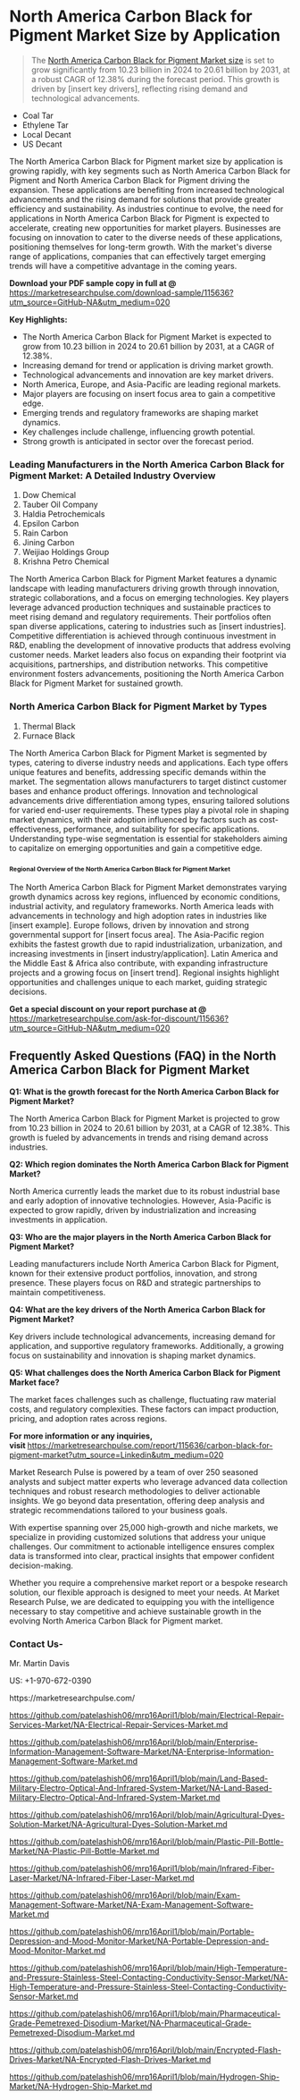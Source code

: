 <h1>North America Carbon Black for Pigment Market&nbsp;Size by Application</h1><blockquote><p>The <a href="https://marketresearchpulse.com/download-sample/115636?utm_source=GitHub-NA&amp;utm_medium=020">North America Carbon Black for Pigment Market size</a> is set to grow significantly from 10.23 billion in 2024 to 20.61 billion by 2031, at a robust CAGR of 12.38% during the forecast period. This growth is driven by [insert key drivers], reflecting rising demand and technological advancements.</p></blockquote><ul><li>Coal Tar<li> Ethylene Tar<li> Local Decant<li> US Decant</li></ul><p>The North America Carbon Black for Pigment market size by application is growing rapidly, with key segments such as North America Carbon Black for Pigment and North America Carbon Black for Pigment driving the expansion. These applications are benefiting from increased technological advancements and the rising demand for solutions that provide greater efficiency and sustainability. As industries continue to evolve, the need for applications in North America Carbon Black for Pigment is expected to accelerate, creating new opportunities for market players. Businesses are focusing on innovation to cater to the diverse needs of these applications, positioning themselves for long-term growth. With the market's diverse range of applications, companies that can effectively target emerging trends will have a competitive advantage in the coming years.</p><p><strong>Download your PDF sample copy in full at @ </strong><a href="https://marketresearchpulse.com/download-sample/115636?utm_source=GitHub-NA&amp;utm_medium=020">https://marketresearchpulse.com/download-sample/115636?utm_source=GitHub-NA&amp;utm_medium=020</a></p><p><strong>Key Highlights: </strong></p><ul><li>The North America Carbon Black for Pigment Market is expected to grow from 10.23 billion in 2024 to 20.61 billion by 2031, at a CAGR of 12.38%.</li><li>Increasing demand for trend or application is driving market growth.</li><li>Technological advancements and innovation are key market drivers.</li><li>North America, Europe, and Asia-Pacific are leading regional markets.</li><li>Major players are focusing on insert focus area to gain a competitive edge.</li><li>Emerging trends and regulatory frameworks are shaping market dynamics.</li><li>Key challenges include challenge, influencing growth potential.</li><li>Strong growth is anticipated in sector over the forecast period.</li></ul><h3>Leading Manufacturers in the North America Carbon Black for Pigment Market: A Detailed Industry Overview</h3><ol><li>Dow Chemical</li><li>Tauber Oil Company</li><li>Haldia Petrochemicals</li><li>Epsilon Carbon</li><li>Rain Carbon</li><li>Jining Carbon</li><li>Weijiao Holdings Group</li><li>Krishna Petro Chemical</li></ol><div class="flex max-w-full flex-col flex-grow"><div class="min-h-8 text-message flex w-full flex-col items-end gap-2 whitespace-normal break-words [.text-message+&amp;]:mt-5" dir="auto" data-message-author-role="assistant" data-message-id="fd8432e4-4910-450d-b182-61b7bfb0a01f" data-message-model-slug="gpt-4o"><div class="flex w-full flex-col gap-1 empty:hidden first:pt-[3px]"><div class="markdown prose w-full break-words dark:prose-invert light"><p>The North America Carbon Black for Pigment Market features a dynamic landscape with leading manufacturers driving growth through innovation, strategic collaborations, and a focus on emerging technologies. Key players leverage advanced production techniques and sustainable practices to meet rising demand and regulatory requirements. Their portfolios often span diverse applications, catering to industries such as [insert industries]. Competitive differentiation is achieved through continuous investment in R&amp;D, enabling the development of innovative products that address evolving customer needs. Market leaders also focus on expanding their footprint via acquisitions, partnerships, and distribution networks. This competitive environment fosters advancements, positioning the North America Carbon Black for Pigment Market for sustained growth.</p></div></div></div></div><h3>North America Carbon Black for Pigment Market by Types</h3><ol><li>Thermal Black<li> Furnace Black</li></ol><div class="flex max-w-full flex-col flex-grow"><div class="min-h-8 text-message flex w-full flex-col items-end gap-2 whitespace-normal break-words [.text-message+&amp;]:mt-5" dir="auto" data-message-author-role="assistant" data-message-id="084470be-0bb7-4664-bddf-5156b4f41249" data-message-model-slug="gpt-4o-mini"><div class="flex w-full flex-col gap-1 empty:hidden first:pt-[3px]"><div class="markdown prose w-full break-words dark:prose-invert light"><p>The North America Carbon Black for Pigment Market is segmented by types, catering to diverse industry needs and applications. Each type offers unique features and benefits, addressing specific demands within the market. The segmentation allows manufacturers to target distinct customer bases and enhance product offerings. Innovation and technological advancements drive differentiation among types, ensuring tailored solutions for varied end-user requirements. These types play a pivotal role in shaping market dynamics, with their adoption influenced by factors such as cost-effectiveness, performance, and suitability for specific applications. Understanding type-wise segmentation is essential for stakeholders aiming to capitalize on emerging opportunities and gain a competitive edge.</p></div></div></div></div><h3><span style="font-size: 11px;">Regional Overview of the North America Carbon Black for Pigment Market</span></h3><div class="flex max-w-full flex-col flex-grow"><div class="min-h-8 text-message flex w-full flex-col items-end gap-2 whitespace-normal break-words [.text-message+&amp;]:mt-5" dir="auto" data-message-author-role="assistant" data-message-id="e9038762-ce64-4e30-91c9-9bd413514231" data-message-model-slug="gpt-4o-mini"><div class="flex w-full flex-col gap-1 empty:hidden first:pt-[3px]"><div class="markdown prose w-full break-words dark:prose-invert light"><p>The North America Carbon Black for Pigment Market demonstrates varying growth dynamics across key regions, influenced by economic conditions, industrial activity, and regulatory frameworks. North America leads with advancements in technology and high adoption rates in industries like [insert example]. Europe follows, driven by innovation and strong governmental support for [insert focus area]. The Asia-Pacific region exhibits the fastest growth due to rapid industrialization, urbanization, and increasing investments in [insert industry/application]. Latin America and the Middle East &amp; Africa also contribute, with expanding infrastructure projects and a growing focus on [insert trend]. Regional insights highlight opportunities and challenges unique to each market, guiding strategic decisions.</p></div></div></div></div><p><strong>Get a special discount on your report purchase at @ </strong><a href="https://marketresearchpulse.com/ask-for-discount/115636?utm_source=GitHub-NA&amp;utm_medium=020">https://marketresearchpulse.com/ask-for-discount/115636?utm_source=GitHub-NA&amp;utm_medium=020</a></p><h2>Frequently Asked Questions (FAQ) in the North America Carbon Black for Pigment Market</h2><p><strong>Q1: What is the growth forecast for the North America Carbon Black for Pigment Market?</strong></p><p>The North America Carbon Black for Pigment Market is projected to grow from 10.23 billion in 2024 to 20.61 billion by 2031, at a CAGR of 12.38%. This growth is fueled by advancements in trends and rising demand across industries.</p><p><strong>Q2: Which region dominates the North America Carbon Black for Pigment Market?</strong></p><p>North America currently leads the market due to its robust industrial base and early adoption of innovative technologies. However, Asia-Pacific is expected to grow rapidly, driven by industrialization and increasing investments in application.</p><p><strong>Q3: Who are the major players in the North America Carbon Black for Pigment Market?</strong></p><p>Leading manufacturers include North America Carbon Black for Pigment, known for their extensive product portfolios, innovation, and strong presence. These players focus on R&amp;D and strategic partnerships to maintain competitiveness.</p><p><strong>Q4: What are the key drivers of the North America Carbon Black for Pigment Market?</strong></p><p>Key drivers include technological advancements, increasing demand for application, and supportive regulatory frameworks. Additionally, a growing focus on sustainability and innovation is shaping market dynamics.</p><p><strong>Q5: What challenges does the North America Carbon Black for Pigment Market face?</strong></p><p>The market faces challenges such as challenge, fluctuating raw material costs, and regulatory complexities. These factors can impact production, pricing, and adoption rates across regions.</p><p><strong>For more information or any inquiries, visit&nbsp;</strong><a href="https://marketresearchpulse.com/report/115636/carbon-black-for-pigment-market?utm_source=Linkedin&utm_medium=020">https://marketresearchpulse.com/report/115636/carbon-black-for-pigment-market?utm_source=Linkedin&utm_medium=020</a></p><p>Market Research Pulse is powered by a team of over 250 seasoned analysts and subject matter experts who leverage advanced data collection techniques and robust research methodologies to deliver actionable insights. We go beyond data presentation, offering deep analysis and strategic recommendations tailored to your business goals.</p><p>With expertise spanning over 25,000 high-growth and niche markets, we specialize in providing customized solutions that address your unique challenges. Our commitment to actionable intelligence ensures complex data is transformed into clear, practical insights that empower confident decision-making.</p><p>Whether you require a comprehensive market report or a bespoke research solution, our flexible approach is designed to meet your needs. At Market Research Pulse, we are dedicated to equipping you with the intelligence necessary to stay competitive and achieve sustainable growth in the evolving North America Carbon Black for Pigment market.</p><h3><strong>Contact Us-</strong></h3><p>Mr. Martin Davis</p><p>US: +1-970-672-0390</p><p>https://marketresearchpulse.com/</p><p><a href="https://github.com/patelashish06/mrp16April1/blob/main/Electrical-Repair-Services-Market/NA-Electrical-Repair-Services-Market.md">https://github.com/patelashish06/mrp16April1/blob/main/Electrical-Repair-Services-Market/NA-Electrical-Repair-Services-Market.md</a></p><p><a href="https://github.com/patelashish06/mrp16April/blob/main/Enterprise-Information-Management-Software-Market/NA-Enterprise-Information-Management-Software-Market.md">https://github.com/patelashish06/mrp16April/blob/main/Enterprise-Information-Management-Software-Market/NA-Enterprise-Information-Management-Software-Market.md</a></p><p><a href="https://github.com/patelashish06/mrp16April1/blob/main/Land-Based-Military-Electro-Optical-And-Infrared-System-Market/NA-Land-Based-Military-Electro-Optical-And-Infrared-System-Market.md">https://github.com/patelashish06/mrp16April1/blob/main/Land-Based-Military-Electro-Optical-And-Infrared-System-Market/NA-Land-Based-Military-Electro-Optical-And-Infrared-System-Market.md</a></p><p><a href="https://github.com/patelashish06/mrp16April/blob/main/Agricultural-Dyes-Solution-Market/NA-Agricultural-Dyes-Solution-Market.md">https://github.com/patelashish06/mrp16April/blob/main/Agricultural-Dyes-Solution-Market/NA-Agricultural-Dyes-Solution-Market.md</a></p><p><a href="https://github.com/patelashish06/mrp16April/blob/main/Plastic-Pill-Bottle-Market/NA-Plastic-Pill-Bottle-Market.md">https://github.com/patelashish06/mrp16April/blob/main/Plastic-Pill-Bottle-Market/NA-Plastic-Pill-Bottle-Market.md</a></p><p><a href="https://github.com/patelashish06/mrp16April1/blob/main/Infrared-Fiber-Laser-Market/NA-Infrared-Fiber-Laser-Market.md">https://github.com/patelashish06/mrp16April1/blob/main/Infrared-Fiber-Laser-Market/NA-Infrared-Fiber-Laser-Market.md</a></p><p><a href="https://github.com/patelashish06/mrp16April/blob/main/Exam-Management-Software-Market/NA-Exam-Management-Software-Market.md">https://github.com/patelashish06/mrp16April/blob/main/Exam-Management-Software-Market/NA-Exam-Management-Software-Market.md</a></p><p><a href="https://github.com/patelashish06/mrp16April1/blob/main/Portable-Depression-and-Mood-Monitor-Market/NA-Portable-Depression-and-Mood-Monitor-Market.md">https://github.com/patelashish06/mrp16April1/blob/main/Portable-Depression-and-Mood-Monitor-Market/NA-Portable-Depression-and-Mood-Monitor-Market.md</a></p><p><a href="https://github.com/patelashish06/mrp16April/blob/main/High-Temperature-and-Pressure-Stainless-Steel-Contacting-Conductivity-Sensor-Market/NA-High-Temperature-and-Pressure-Stainless-Steel-Contacting-Conductivity-Sensor-Market.md">https://github.com/patelashish06/mrp16April/blob/main/High-Temperature-and-Pressure-Stainless-Steel-Contacting-Conductivity-Sensor-Market/NA-High-Temperature-and-Pressure-Stainless-Steel-Contacting-Conductivity-Sensor-Market.md</a></p><p><a href="https://github.com/patelashish06/mrp16April1/blob/main/Pharmaceutical-Grade-Pemetrexed-Disodium-Market/NA-Pharmaceutical-Grade-Pemetrexed-Disodium-Market.md">https://github.com/patelashish06/mrp16April1/blob/main/Pharmaceutical-Grade-Pemetrexed-Disodium-Market/NA-Pharmaceutical-Grade-Pemetrexed-Disodium-Market.md</a></p><p><a href="https://github.com/patelashish06/mrp16April/blob/main/Encrypted-Flash-Drives-Market/NA-Encrypted-Flash-Drives-Market.md">https://github.com/patelashish06/mrp16April/blob/main/Encrypted-Flash-Drives-Market/NA-Encrypted-Flash-Drives-Market.md</a></p><p><a href="https://github.com/patelashish06/mrp16April1/blob/main/Hydrogen-Ship-Market/NA-Hydrogen-Ship-Market.md">https://github.com/patelashish06/mrp16April1/blob/main/Hydrogen-Ship-Market/NA-Hydrogen-Ship-Market.md</a></p>